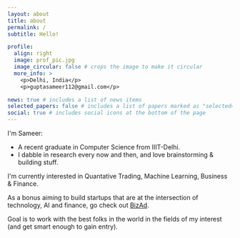 ```yaml
---
layout: about
title: about
permalink: /
subtitle: Hello!

profile:
  align: right
  image: prof_pic.jpg
  image_circular: false # crops the image to make it circular
  more_info: >
    <p>Delhi, India</p>
    <p>guptasameer112@gmail.com</p>

news: true # includes a list of news items
selected_papers: false # includes a list of papers marked as "selected={true}"
social: true # includes social icons at the bottom of the page
---
```


I'm Sameer:
- A recent graduate in Computer Science from IIIT-Delhi.
- I dabble in research every now and then, and love brainstorming & building stuff.

I'm currently interested in Quantative Trading, Machine Learning, Business & Finance.

As a bonus aiming to build startups that are at the intersection of technology, AI and finance, go check out [BizAd](https://bizad.in).

Goal is to work with the best folks in the world in the fields of my interest (and get smart enough to gain entry).